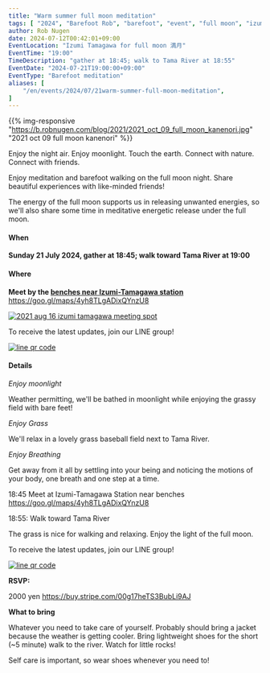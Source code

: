 ```yaml
---
title: "Warm summer full moon meditation"
tags: [ "2024", "Barefoot Rob", "barefoot", "event", "full moon", "izumi-tamagawa", "july", "riverside", "tamagawa", "walk", "はだし", "多摩川", "満月", "裸足のロブ" ]
author: Rob Nugen
date: 2024-07-12T00:42:01+09:00
EventLocation: "Izumi Tamagawa for full moon 満月"
EventTime: "19:00"
TimeDescription: "gather at 18:45; walk to Tama River at 18:55"
EventDate: "2024-07-21T19:00:00+09:00"
EventType: "Barefoot meditation"
aliases: [
    "/en/events/2024/07/21warm-summer-full-moon-meditation",
]
---
```


{{% img-responsive "https://b.robnugen.com/blog/2021/2021_oct_09_full_moon_kanenori.jpg" "2021 oct 09 full moon kanenori" %}}

Enjoy the night air.  Enjoy moonlight.  Touch the earth. Connect with nature. Connect with friends.

Enjoy meditation and barefoot walking on the full moon night.  Share beautiful experiences with like-minded friends!

The energy of the full moon supports us in releasing unwanted energies,
so we'll also share some time in
meditative energetic release under the full moon.

#### When

**Sunday 21 July 2024, gather at 18:45; walk toward Tama River at 19:00**

#### Where

**Meet by the [benches near Izumi-Tamagawa station](https://goo.gl/maps/4yh8TLgADixQYnzU8)**
https://goo.gl/maps/4yh8TLgADixQYnzU8

[![2021 aug 16 izumi tamagawa meeting spot](//b.robnugen.com/blog/2021/thumbs/2021_aug_16_izumi_tamagawa_meeting_spot.png)](//b.robnugen.com/blog/2021/2021_aug_16_izumi_tamagawa_meeting_spot.png)

To receive the latest updates, join our LINE group!

[![line qr code](//b.robnugen.com/blog/2021/thumbs/2021_sep_25_rob_line_qr_code_text_walk_and_talk.jpg)](//b.robnugen.com/blog/2021/2021_sep_25_rob_line_qr_code_text_walk_and_talk.jpg)

#### Details

*Enjoy moonlight*

Weather permitting, we'll be bathed in moonlight while
enjoying the grassy field with bare feet!

*Enjoy Grass*

We'll relax in a lovely grass baseball field next to Tama River.

*Enjoy Breathing*

Get away from it all by settling into your being and noticing the
motions of your body, one breath and one step at a time.

18:45 Meet at Izumi-Tamagawa Station near benches https://goo.gl/maps/4yh8TLgADixQYnzU8

18:55: Walk toward Tama River

The grass is nice for walking and relaxing.  Enjoy the light of the full moon.

To receive the latest updates, join our LINE group!

[![line qr code](//b.robnugen.com/blog/2021/thumbs/2021_sep_25_rob_line_qr_code_text_walk_and_talk.jpg)](//b.robnugen.com/blog/2021/2021_sep_25_rob_line_qr_code_text_walk_and_talk.jpg)

**RSVP:**

2000 yen  https://buy.stripe.com/00g17heTS3BubLi9AJ

**What to bring**

Whatever you need to take care of yourself.
Probably should bring a jacket because the weather is getting cooler.
Bring lightweight shoes for the short (~5 minute) walk to the river.
Watch for little rocks!

Self care is important, so wear shoes whenever you need to!

